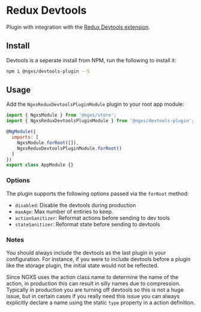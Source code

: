 # Redux Devtools
Plugin with integration with the [Redux Devtools extension](http://extension.remotedev.io/).

## Install
Devtools is a seperate install from NPM, run the following to install it:

```bash
npm i @ngxs/devtools-plugin --S
```

## Usage
Add the `NgxsReduxDevtoolsPluginModule` plugin to your root app module:

```javascript
import { NgxsModule } from '@ngxs/store';
import { NgxsReduxDevtoolsPluginModule } from '@ngxs/devtools-plugin';

@NgModule({
  imports: [
    NgxsModule.forRoot([]),
    NgxsReduxDevtoolsPluginModule.forRoot()
  ]
})
export class AppModule {}
```

### Options
The plugin supports the following options passed via the `forRoot` method:

- `disabled`: Disable the devtools during production
- `maxAge`: Max number of entiries to keep.
- `actionSanitizer`: Reformat actions before sending to dev tools
- `stateSanitizer`: Reformat state before sending to devtools

### Notes
You should always include the devtools as the last plugin in your configuration.
For instance, if you were to include devtools before a plugin like the storage
plugin, the initial state would not be reflected.

Since NGXS uses the action class name to determine the name of the action, in
production this can result in silly names due to compression. Typically in 
production you are turning off devtools so this is not a huge issue, but in
certain cases if you really need this issue you can always explicitly declare
a name using the static `type` property in a action definition.
